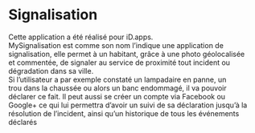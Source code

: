 # Signalisation
Cette application a été réalisé pour iD.apps.
MySignalisation est comme son nom l’indique une application de  signalisation, elle permet à un habitant, grâce à une photo géolocalisée  et commentée, de signaler au service de proximité tout incident ou  dégradation dans sa ville.  Si l’utilisateur a par exemple constaté un lampadaire en panne, un  trou dans la chaussée ou alors un banc endommagé, il va pouvoir  déclarer ce fait. Il peut aussi se créer un compte via Facebook ou  Google+ ce qui lui permettra d’avoir un suivi de sa déclaration jusqu’à la  résolution de l’incident, ainsi qu’un historique de tous les événements  déclarés
